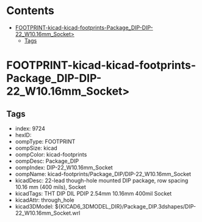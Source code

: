 



Contents
========

* [FOOTPRINT-kicad-kicad-footprints-Package_DIP-DIP-22_W10.16mm_Socket>](#footprint-kicad-kicad-footprints-package_dip-dip-22_w1016mm_socket)
	* [Tags](#tags)

# FOOTPRINT-kicad-kicad-footprints-Package_DIP-DIP-22_W10.16mm_Socket>

## Tags

- index: 9724
- hexID: 
- oompType: FOOTPRINT
- oompSize: kicad
- oompColor: kicad-footprints
- oompDesc: Package_DIP
- oompIndex: DIP-22_W10.16mm_Socket
- oompName: kicad-footprints/Package_DIP/DIP-22_W10.16mm_Socket
- kicadDesc: 22-lead though-hole mounted DIP package, row spacing 10.16 mm (400 mils), Socket
- kicadTags: THT DIP DIL PDIP 2.54mm 10.16mm 400mil Socket
- kicadAttr: through_hole
- kicad3DModel: ${KICAD6_3DMODEL_DIR}/Package_DIP.3dshapes/DIP-22_W10.16mm_Socket.wrl
